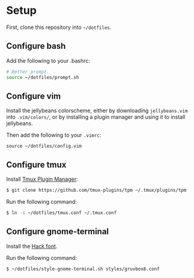 # Setup

First, clone this repository into `~/dotfiles`.

## Configure bash

Add the following to your .bashrc:

```sh
# Better prompt.
source ~/dotfiles/prompt.sh
```

## Configure vim

Install the jellybeans colorscheme, either by downloading `jellybeans.vim` into
`.vim/colors/`, or by installing a plugin manager and using it to install
jellybeans.

Then add the following to your `.vimrc`:

```
source ~/dotfiles/config.vim
```

## Configure tmux

Install [Tmux Plugin Manager](https://github.com/tmux-plugins/tpm):

```sh
$ git clone https://github.com/tmux-plugins/tpm ~/.tmux/plugins/tpm
```

Run the following command:

```sh
$ ln -s ~/dotfiles/tmux.conf ~/.tmux.conf
```

## Configure gnome-terminal

Install the [Hack font](https://github.com/source-foundry/Hack).

Run the following command:

```sh
$ ~/dotfiles/style-gnome-terminal.sh styles/gruvbox8.conf
```
